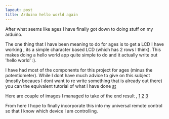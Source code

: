 ```yaml
---
layout: post
title: Arduino hello world again 
---
```


After what seems like ages I have finally got down to doing stuff on my arduino.

The one thing that I have been meaning to do for ages is to get a LCD I have 
working , its a simple character based LCD (which has 2 rows I think). This
makes doing a hello world app quite simple to do and it actually write out
'hello world' :).

I have had most of the components for this project for ages (minus the potentiometer).
While I dont have much advice to give on this subject (mostly becaues I dont want to 
re write something that is already out there) you can the equivalent tutorial of what 
I have done [at](http://www.ladyada.net/learn/lcd/charlcd.html) 

Here are couple of images I managed to take of the end result , [1](http://rc1140.github.com/images/1.jpg) [2](http://rc1140.github.com/images/1.jpg) [3](http://rc1140.github.com/images/1.jpg)

From here I hope to finally incorporate this into my universal remote control so that
I know which device I am controlling.
